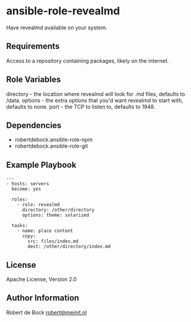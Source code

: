 ansible-role-revealmd
=========

Have revealmd available on your system.

Requirements
------------

Access to a repository containing packages, likely on the internet.

Role Variables
--------------

directory - the location where revealmd will look for .md files, defaults to /data.
options - the extra options that you'd want revealmd to start with, defaults to none.
port - the TCP to listen to, defaults to 1948.

Dependencies
------------

- robertdebock.ansible-role-npm
- robertdebock.ansible-role-git

Example Playbook
----------------

```
---
- hosts: servers
  become: yes

  roles:
    - role: revealmd
      directory: /other/directory
      options: theme: solarized

  tasks:
    - name: place content
      copy:
        src: files/index.md
        dest: /other/directory/index.md
```

License
-------

Apache License, Version 2.0

Author Information
------------------

Robert de Bock <robert@meinit.nl>
